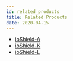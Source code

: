 ```yaml
---
id: related_products
title: Related Products
date: 2020-04-15
---
```




 * [ioShield-A](../../Open-Source-Hardware/ioshield_a)
 * [ioShield-K](../../Open-Source-Hardware/ioshield_k)
 * [ioShield-L](../../Open-Source-Hardware/ioshield_l)
